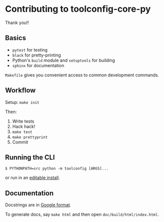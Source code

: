 # Contributing to toolconfig-core-py

Thank you!!

## Basics

* `pytest` for testing
* `black` for pretty-printing
* Python's `build` module and `setuptools` for building
* `sphinx` for documentation

`Makefile` gives you convenient access to common development commands.

## Workflow

Setup: `make init`

Then:

1. Write tests
2. Hack hack!
3. `make test`
4. `make prettyprint`
5. Commit

## Running the CLI

```
$ PYTHONPATH=src python -m toolconfig [ARGS]...
```
or run in an [editable install].

## Documentation

Docstrings are in [Google format].

To generate docs, say `make html` and then open `doc/build/html/index.html`.

[editable install]: https://setuptools.pypa.io/en/latest/userguide/development_mode.html
[Google format]: https://sphinxcontrib-napoleon.readthedocs.io/en/latest/example_google.html
